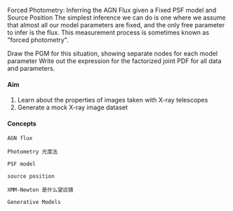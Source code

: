 
Forced Photometry: Inferring the AGN Flux given a Fixed PSF model and Source Position
The simplest inference we can do is one where we assume that almost all our model parameters are fixed, and the only free parameter to infer is the flux. This measurement process is sometimes known as "forced photometry".

Draw the PGM for this situation, showing separate nodes for each model parameter
Write out the expression for the factorized joint PDF for all data and parameters.

#### Aim

1. Learn about the properties of images taken with X-ray telescopes
2. Generate a mock X-ray image dataset

#### Concepts
    AGN flux

    Photometry 光度法

    PSF model

    source position

    XMM-Newton 是什么望远镜

    Generative Models
